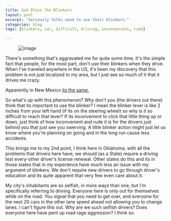 ```yaml
---
title: God Bless the Blinkers
layout: post
excerpt: "Seriously folks need to use their blinkers."
categories: blog
tags: [blinkers, car, difficult, driving, inconvenient, rude]

---
```

<figure>
	<img src="http://i1.wp.com/images.rodandcustommagazine.com/techarticles/135_0401_brake_01_z.jpg?resize=320%2C240" alt="image">
</figure>

There's something that's aggravated me for quite some time. It's the simple fact that people, for the most part, don't use their blinkers when they drive. When I've traveled anywhere in the US, it's been my discovery that this problem is not just localized to my area, but I just see so much of it that it drives me crazy.

Apparently in New Mexico <a rel="nofollow" target="_blank" href="http://goodislove.blogspot.com/2007/12/pet-peeve-pt-2.htm">its the same.</a>

So what's up with this phenomenon? Why don't you (the drivers out there) think that its important to use the blinker? I mean the blinker lever is like 2 inches from your left hand (if its on the steering wheel) so why is it so difficult to reach that lever? If its inconvenient to click that little thing up or down, just think of how inconvenient and rude it is for the drivers just behind you that just see you swerving. A little blinker action might just let us know where you're planning on going and in the long run cause less accidents.

This brings me to my 2nd point, I think here in Oklahoma, with all the problems that drivers here have, we should (as a State) require a driving test every-other driver's license renewal. Other states do this and its in those states that in my experience have much less an issue with my argument of blinkers. We don't require new drivers to go through driver's education and its quite apparent that very few even care about it.

My city's inhabitants are so selfish, in more ways than one, but I'm specifically referring to driving. Everyone here is only out for themselves while on the road. You signal that you need to get over, and everyone for the next 20 cars in the other lane speed ahead not allowing you to change lanes. I can't figure this out. Why are we such selfish drivers? Does everyone here have pent up road rage aggression? I think so.
